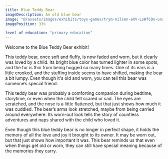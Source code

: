 ```yaml
---
title: Blue Teddy Bear
imageDescription: An old blue bear
image: "@/assets/images/exhibits/toys-games/trym-nilsen-eXV-LsWfCOo-unsplash.jpg"
imagePosition: 33%

level of education: "primary education"
---
```


Welcome to the Blue Teddy Bear exhibit!

This teddy bear, once soft and fluffy, is now faded and worn, but it clearly was loved by a child. Its bright blue color has turned lighter in some spots, and the fur is thin from being hugged so many times. One of its ears is a little crooked, and the stuffing inside seems to have shifted, making the bear a bit lumpy. Even though it's old and worn, you can tell this bear was someone’s special friend.

This teddy bear was probably a comforting companion during bedtime, storytime, or even when the child felt scared or sad. The eyes are scratched, and the nose is a little flattened, but that just shows how much it was cuddled. The bear’s arms look stretched, maybe from being carried around everywhere. Its worn-out look tells the story of countless adventures and naps shared with the child who loved it.

Even though this blue teddy bear is no longer in perfect shape, it holds the memory of all the love and joy it brought to its owner. It may be worn out, but that just shows how important it was. This bear reminds us that even when things get old or worn, they can still have special meaning because of the memories they carry.
